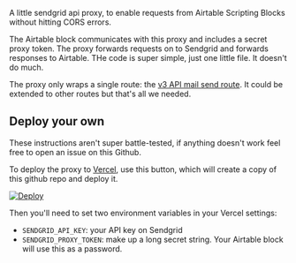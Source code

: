 A little sendgrid api proxy, to enable requests from Airtable Scripting
Blocks without hitting CORS errors.

The Airtable block communicates with this proxy and includes a secret proxy token.
The proxy forwards requests on to Sendgrid and forwards responses to Airtable.
THe code is super simple, just one little file. It doesn't do much.

The proxy only wraps a single route: the [v3 API mail send route](https://sendgrid.com/docs/API_Reference/Web_API_v3/Mail/index.html). It could be extended to other routes but that's all we needed.

## Deploy your own

These instructions aren't super battle-tested, if anything doesn't work
feel free to open an issue on this Github.

To deploy the proxy to [Vercel](https://vercel.com/), use this button,
which will create a copy of this github repo and deploy it.

<a href="https://vercel.com/import/project?template=https://github.com/geoffreylitt/nex-sendgrid-proxy" >
  <img src="https://vercel.com/button" alt="Deploy" />
</a>

Then you'll need to set two environment variables in your Vercel settings:

* `SENDGRID_API_KEY`: your API key on Sendgrid
* `SENDGRID_PROXY_TOKEN`: make up a long secret string. Your Airtable block will use this as a password.

